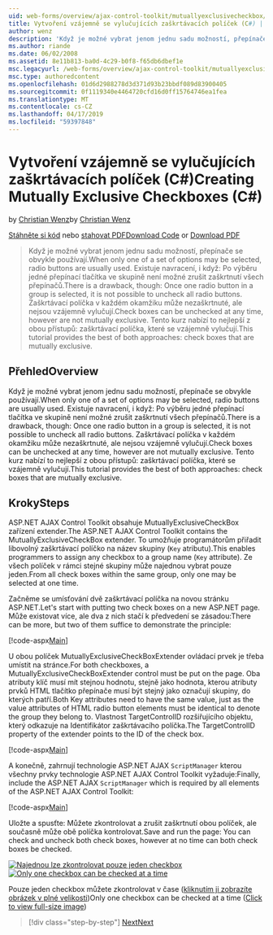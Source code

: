 ```yaml
---
uid: web-forms/overview/ajax-control-toolkit/mutuallyexclusivecheckbox/creating-mutually-exclusive-checkboxes-cs
title: Vytvoření vzájemně se vylučujících zaškrtávacích políček (C#) | Dokumentace Microsoftu
author: wenz
description: 'Když je možné vybrat jenom jednu sadu možností, přepínače se obvykle používají. Existuje navracení, i když: Jednou jednu skupinu je přepínač vybrán...'
ms.author: riande
ms.date: 06/02/2008
ms.assetid: 8e11b813-ba0d-4c29-b0f8-f65db6dbef1e
msc.legacyurl: /web-forms/overview/ajax-control-toolkit/mutuallyexclusivecheckbox/creating-mutually-exclusive-checkboxes-cs
msc.type: authoredcontent
ms.openlocfilehash: 01d6d2988278d3d371d93b23bbdf089d83900405
ms.sourcegitcommit: 0f1119340e4464720cfd16d0ff15764746ea1fea
ms.translationtype: MT
ms.contentlocale: cs-CZ
ms.lasthandoff: 04/17/2019
ms.locfileid: "59397848"
---
```

# <a name="creating-mutually-exclusive-checkboxes-c"></a><span data-ttu-id="b17be-104">Vytvoření vzájemně se vylučujících zaškrtávacích políček (C#)</span><span class="sxs-lookup"><span data-stu-id="b17be-104">Creating Mutually Exclusive Checkboxes (C#)</span></span>

<span data-ttu-id="b17be-105">by [Christian Wenz](https://github.com/wenz)</span><span class="sxs-lookup"><span data-stu-id="b17be-105">by [Christian Wenz](https://github.com/wenz)</span></span>

<span data-ttu-id="b17be-106">[Stáhněte si kód](http://download.microsoft.com/download/9/3/f/93f8daea-bebd-4821-833b-95205389c7d0/MutuallyExclusiveCheckBox0.cs.zip) nebo [stahovat PDF](http://download.microsoft.com/download/b/6/a/b6ae89ee-df69-4c87-9bfb-ad1eb2b23373/mutuallyexclusivecheckbox0CS.pdf)</span><span class="sxs-lookup"><span data-stu-id="b17be-106">[Download Code](http://download.microsoft.com/download/9/3/f/93f8daea-bebd-4821-833b-95205389c7d0/MutuallyExclusiveCheckBox0.cs.zip) or [Download PDF](http://download.microsoft.com/download/b/6/a/b6ae89ee-df69-4c87-9bfb-ad1eb2b23373/mutuallyexclusivecheckbox0CS.pdf)</span></span>

> <span data-ttu-id="b17be-107">Když je možné vybrat jenom jednu sadu možností, přepínače se obvykle používají.</span><span class="sxs-lookup"><span data-stu-id="b17be-107">When only one of a set of options may be selected, radio buttons are usually used.</span></span> <span data-ttu-id="b17be-108">Existuje navracení, i když: Po výběru jedné přepínací tlačítka ve skupině není možné zrušit zaškrtnutí všech přepínačů.</span><span class="sxs-lookup"><span data-stu-id="b17be-108">There is a drawback, though: Once one radio button in a group is selected, it is not possible to uncheck all radio buttons.</span></span> <span data-ttu-id="b17be-109">Zaškrtávací políčka v každém okamžiku může nezaškrtnuté, ale nejsou vzájemně vylučují.</span><span class="sxs-lookup"><span data-stu-id="b17be-109">Check boxes can be unchecked at any time, however are not mutually exclusive.</span></span> <span data-ttu-id="b17be-110">Tento kurz nabízí to nejlepší z obou přístupů: zaškrtávací políčka, které se vzájemně vylučují.</span><span class="sxs-lookup"><span data-stu-id="b17be-110">This tutorial provides the best of both approaches: check boxes that are mutually exclusive.</span></span>


## <a name="overview"></a><span data-ttu-id="b17be-111">Přehled</span><span class="sxs-lookup"><span data-stu-id="b17be-111">Overview</span></span>

<span data-ttu-id="b17be-112">Když je možné vybrat jenom jednu sadu možností, přepínače se obvykle používají.</span><span class="sxs-lookup"><span data-stu-id="b17be-112">When only one of a set of options may be selected, radio buttons are usually used.</span></span> <span data-ttu-id="b17be-113">Existuje navracení, i když: Po výběru jedné přepínací tlačítka ve skupině není možné zrušit zaškrtnutí všech přepínačů.</span><span class="sxs-lookup"><span data-stu-id="b17be-113">There is a drawback, though: Once one radio button in a group is selected, it is not possible to uncheck all radio buttons.</span></span> <span data-ttu-id="b17be-114">Zaškrtávací políčka v každém okamžiku může nezaškrtnuté, ale nejsou vzájemně vylučují.</span><span class="sxs-lookup"><span data-stu-id="b17be-114">Check boxes can be unchecked at any time, however are not mutually exclusive.</span></span> <span data-ttu-id="b17be-115">Tento kurz nabízí to nejlepší z obou přístupů: zaškrtávací políčka, které se vzájemně vylučují.</span><span class="sxs-lookup"><span data-stu-id="b17be-115">This tutorial provides the best of both approaches: check boxes that are mutually exclusive.</span></span>

## <a name="steps"></a><span data-ttu-id="b17be-116">Kroky</span><span class="sxs-lookup"><span data-stu-id="b17be-116">Steps</span></span>

<span data-ttu-id="b17be-117">ASP.NET AJAX Control Toolkit obsahuje MutuallyExclusiveCheckBox zařízení extender.</span><span class="sxs-lookup"><span data-stu-id="b17be-117">The ASP.NET AJAX Control Toolkit contains the MutuallyExclusiveCheckBox extender.</span></span> <span data-ttu-id="b17be-118">To umožňuje programátorům přiřadit libovolný zaškrtávací políčko na název skupiny (`Key` atributu).</span><span class="sxs-lookup"><span data-stu-id="b17be-118">This enables programmers to assign any checkbox to a group name (`Key` attribute).</span></span> <span data-ttu-id="b17be-119">Ze všech políček v rámci stejné skupiny může najednou vybrat pouze jeden.</span><span class="sxs-lookup"><span data-stu-id="b17be-119">From all check boxes within the same group, only one may be selected at one time.</span></span>

<span data-ttu-id="b17be-120">Začněme se umísťování dvě zaškrtávací políčka na novou stránku ASP.NET.</span><span class="sxs-lookup"><span data-stu-id="b17be-120">Let's start with putting two check boxes on a new ASP.NET page.</span></span> <span data-ttu-id="b17be-121">Může existovat více, ale dva z nich stačí k předvedení se zásadou:</span><span class="sxs-lookup"><span data-stu-id="b17be-121">There can be more, but two of them suffice to demonstrate the principle:</span></span>

[!code-aspx[Main](creating-mutually-exclusive-checkboxes-cs/samples/sample1.aspx)]

<span data-ttu-id="b17be-122">U obou políček MutuallyExclusiveCheckBoxExtender ovládací prvek je třeba umístit na stránce.</span><span class="sxs-lookup"><span data-stu-id="b17be-122">For both checkboxes, a MutuallyExclusiveCheckBoxExtender control must be put on the page.</span></span> <span data-ttu-id="b17be-123">Oba atributy klíč musí mít stejnou hodnotu, stejně jako hodnota, kterou atributy prvků HTML tlačítko přepínače musí být stejný jako označují skupiny, do kterých patří.</span><span class="sxs-lookup"><span data-stu-id="b17be-123">Both Key attributes need to have the same value, just as the value attributes of HTML radio button elements must be identical to denote the group they belong to.</span></span> <span data-ttu-id="b17be-124">Vlastnost TargetControlID rozšiřujícího objektu, který odkazuje na Identifikátor zaškrtávacího políčka.</span><span class="sxs-lookup"><span data-stu-id="b17be-124">The TargetControlID property of the extender points to the ID of the check box.</span></span>

[!code-aspx[Main](creating-mutually-exclusive-checkboxes-cs/samples/sample2.aspx)]

<span data-ttu-id="b17be-125">A konečně, zahrnují technologie ASP.NET AJAX `ScriptManager` kterou všechny prvky technologie ASP.NET AJAX Control Toolkit vyžaduje:</span><span class="sxs-lookup"><span data-stu-id="b17be-125">Finally, include the ASP.NET AJAX `ScriptManager` which is required by all elements of the ASP.NET AJAX Control Toolkit:</span></span>

[!code-aspx[Main](creating-mutually-exclusive-checkboxes-cs/samples/sample3.aspx)]

<span data-ttu-id="b17be-126">Uložte a spusťte: Můžete zkontrolovat a zrušit zaškrtnutí obou políček, ale současně může obě políčka kontrolovat.</span><span class="sxs-lookup"><span data-stu-id="b17be-126">Save and run the page: You can check and uncheck both check boxes, however at no time can both check boxes be checked.</span></span>


<span data-ttu-id="b17be-127">[![Najednou lze zkontrolovat pouze jeden checkbox](creating-mutually-exclusive-checkboxes-cs/_static/image2.png)](creating-mutually-exclusive-checkboxes-cs/_static/image1.png)</span><span class="sxs-lookup"><span data-stu-id="b17be-127">[![Only one checkbox can be checked at a time](creating-mutually-exclusive-checkboxes-cs/_static/image2.png)](creating-mutually-exclusive-checkboxes-cs/_static/image1.png)</span></span>

<span data-ttu-id="b17be-128">Pouze jeden checkbox můžete zkontrolovat v čase ([kliknutím ji zobrazíte obrázek v plné velikosti](creating-mutually-exclusive-checkboxes-cs/_static/image3.png))</span><span class="sxs-lookup"><span data-stu-id="b17be-128">Only one checkbox can be checked at a time ([Click to view full-size image](creating-mutually-exclusive-checkboxes-cs/_static/image3.png))</span></span>

> [!div class="step-by-step"]
> [<span data-ttu-id="b17be-129">Next</span><span class="sxs-lookup"><span data-stu-id="b17be-129">Next</span></span>](creating-mutually-exclusive-checkboxes-vb.md)
